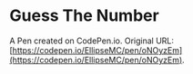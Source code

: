 # Guess The Number 

A Pen created on CodePen.io. Original URL: [https://codepen.io/EllipseMC/pen/oNOyzEm](https://codepen.io/EllipseMC/pen/oNOyzEm).

